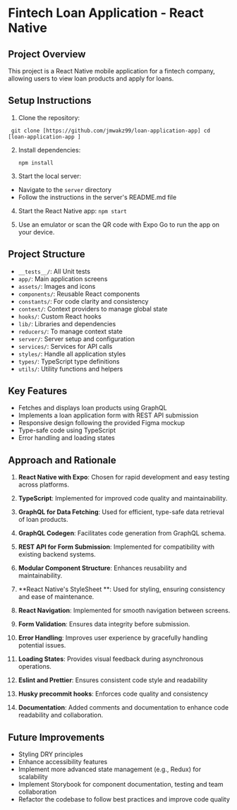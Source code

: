 # Fintech Loan Application - React Native

## Project Overview

This project is a React Native mobile application for a fintech company, allowing users to view loan products and apply for loans.

## Setup Instructions

1. Clone the repository:

` git clone [https://github.com/jmwakz99/loan-application-app] cd [loan-application-app
]`

2. Install dependencies:

   `npm install`

3. Start the local server:

- Navigate to the `server` directory
- Follow the instructions in the server's README.md file

4. Start the React Native app:
   `npm start`

5. Use an emulator or scan the QR code with Expo Go to run the app on your device.

## Project Structure

- `__tests__/`: All Unit tests
- `app/`: Main application screens
- `assets/`: Images and icons
- `components/`: Reusable React components
- `constants/`: For code clarity and consistency
- `context/`: Context providers to manage global state
- `hooks/`: Custom React hooks
- `lib/`: Libraries and dependencies
- `reducers/`: To manage context state
- `server/`: Server setup and configuration
- `services/`: Services for API calls
- `styles/`: Handle all application styles
- `types/`: TypeScript type definitions
- `utils/`: Utility functions and helpers

## Key Features

- Fetches and displays loan products using GraphQL
- Implements a loan application form with REST API submission
- Responsive design following the provided Figma mockup
- Type-safe code using TypeScript
- Error handling and loading states

## Approach and Rationale

1. **React Native with Expo**: Chosen for rapid development and easy testing across platforms.

2. **TypeScript**: Implemented for improved code quality and maintainability.

3. **GraphQL for Data Fetching**: Used for efficient, type-safe data retrieval of loan products.

4. **GraphQL Codegen**: Facilitates code generation from GraphQL schema.

5. **REST API for Form Submission**: Implemented for compatibility with existing backend systems.

6. **Modular Component Structure**: Enhances reusability and maintainability.

7. **React Native's StyleSheet **: Used for styling, ensuring consistency and ease of maintenance.

8. **React Navigation**: Implemented for smooth navigation between screens.

9. **Form Validation**: Ensures data integrity before submission.

10. **Error Handling**: Improves user experience by gracefully handling potential issues.

11. **Loading States**: Provides visual feedback during asynchronous operations.
12. **Eslint and Prettier**: Ensures consistent code style and readability
13. **Husky precommit hooks**: Enforces code quality and consistency
14. **Documentation**: Added comments and documentation to enhance code readability and collaboration.

## Future Improvements

- Styling DRY principles
- Enhance accessibility features
- Implement more advanced state management (e.g., Redux) for scalability
- Implement Storybook for component documentation, testing and team collaboration
- Refactor the codebase to follow best practices and improve code quality
